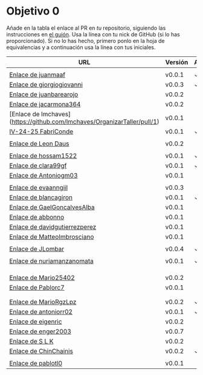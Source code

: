 # Objetivo 0

Añade en la tabla el enlace al PR en *tu* repositorio, siguiendo las
instrucciones en [el guión](http://jj.github.io/IV/documentos/proyecto/0.Repositorio). Usa
la línea con tu nick de GitHub (si lo has proporcionado). Si no lo has hecho,
primero ponlo en la hoja de equivalencias y a continuación usa la línea con tus
iniciales.

| URL                                                                                                             | Versión | Alcanzado |
|-----------------------------------------------------------------------------------------------------------------|---------|-----------|
| <!-- Enlace de A E S -->                                                                                        |         |           |
| [Enlace de juanmaaf](https://github.com/juanmaaf/Time-MoneyController/pull/1)                                   | v0.0.1  | ✓         |
| [Enlace de giorgiogiovanni](https://github.com/giorgiogiovanni/PacketManager/pull/1)                            | v0.0.3  | ✓         |
| <!-- Enlace de juanbarearojo-->[Enlace de juanbarearojo](https://github.com/juanbarearojo/privateChef/pull/1)   | v0.0.2  |           |
| [Enlace de jacarmona364](https://github.com/jacarmona364/Riskalc/pull/1)                                        | v0.0.2  |           |
| <!-- Enlace de lmchaves --> [Enlace de lmchaves] (https://github.com/lmchaves/OrganizarTaller/pull/1)           | v0.0.1  |           |
| [IV-24-25 FabriConde](https://github.com/FabriConde/IV-2024-2025/pull/1)                                        | v0.0.1  | ✓         |
| <!-- Enlace de FerniCuesta -->                                                                                  |         |           |
| [Enlace de Leon Daus](https://github.com/1E04/IV_cdc_crypto_organiser/pull/1)                                   | v0.0.2  |           |
| <!-- Enlace de adiazcencillo -->                                                                                |         |           |
| [Enlace de hossam1522](https://github.com/hossam1522/ModaTrack/pull/1)                                          | v0.0.1  | ✓         |
| <!-- Enlace de clara99gf --> [Enlace de clara99gf](https://github.com/clara99gf/easy-gains/pull/1)              | v0.0.1  | ✓         |
| <!-- Enlace de Antoniogm03 --> [Enlace de Antoniogm03](https://github.com/Antoniogm03/RepartoComida/pull/1)     | v0.0.1  |           |
| <!-- Enlace de SantiGarvin -->                                                                                  |         |           |
| [Enlace de evaanngiil](https://github.com/evaanngiil/PresentCreator/pull/2)                                     | v0.0.3  |           |
| [Enlace de blancagiron](https://github.com/blancagiron/SeguraSenior/pull/1)                                     | v0.0.1  | ✓         |
| [Enlace de GaelGoncalvesAlba](https://github.com/GaelGoncalvesAlba/MovieBudget/pull/1)                          | v0.0.1  |           |
| [Enlace de abbonno](https://github.com/abbonno/healthScheduler/pull/1)                                          | v0.0.1  |           |
| [Enlace de davidgutierrezperez](https://github.com/davidgutierrezperez/Axel/pull/1)                             | v0.0.1  |           |
| [Enlace de MatteoImbrosciano](https://github.com/MatteoImbrosciano/Urban-Traffic/pull/1)                        | v0.0.1  |           |
| <!-- Enlace de MCL-2024 -->                                                                                     |         |           |
| [Enlace de JLombar](https://github.com/JLombar/HorariosAutomatricula/pull/1)                                    | v0.0.4  | ✓         |
| <!-- Enlace de joselopez10014 -->                                                                               |         |           |
| <!-- Enlace de M M N --> [Enlace de nuriamanzanomata](https://github.com/mmnuria/PersonalSportCalendary/pull/1) | v0.0.1  | ✓         |
| <!-- Enlace de M S C -->                                                                                        |         |           |
| <!-- Enlace de javiernavacapa -->                                                                               |         |           |
| <!-- Enlace de Carlosmapego8 -->                                                                                |         |           |
| <!-- Enlace de Mario25402 --> [Enlace de Mario25402](https://github.com/Mario25402/Calendar/pull/2)             | v0.0.2  |           |
| <!-- Enlace de Pablorc7 --> [Enlace de Pablorc7](https://github.com/Pablorc7/Smart-Eats/pull/1)                 | v0.0.1  |           |
| <!-- Enlace de mrh117 -->                                                                                       |         |           |
| <!-- Enlace de LuRDR -->                                                                                        |         |           |
| [Enlace de MarioRgzLpz](https://github.com/MarioRgzLpz/ArbitrageBets/pull/1)                                    | v0.0.2  | ✓         |
| [Enlace de antoniorr02](https://github.com/antoniorr02/MenuConsulter/pull/1)                                    | v0.0.1  | ✓         |
| [Enlace de eigenric](https://github.com/eigenric/lyricfeel/pull/1)                                              | v0.0.2  |           |
| [Enlace de enger2003](https://github.com/enger2003/Practica_IV/pull/3)                                          | v0.0.7  |           |
| [Enlace de S L K ](https://github.com/wickeet/Tripoli/pull/1)                                                   | v0.0.2  |           |
| [Enlace de ChinChainis ](https://github.com/ChinChainis/Proyecto_Reparahorarios_IV2425/pull/1)                  | v0.0.2  | ✓         |
| <!-- Enlace de anavaln -->                                                                                      |         |           |
| <!-- Enlace de pablotl0 --> [Enlace de pablotl0](https://github.com/pablotl0/control-energetico/pull/1)         | v0.0.1  |           |



